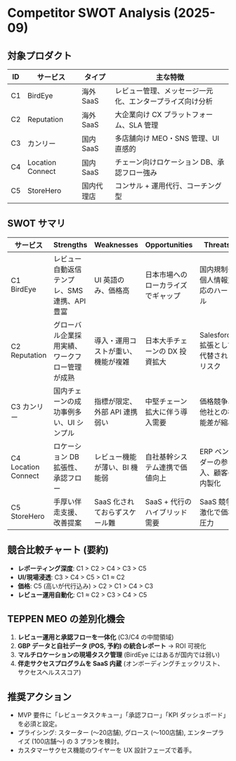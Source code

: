 # Competitor SWOT Analysis (2025-09)

## 対象プロダクト
| ID | サービス | タイプ | 主な特徴 |
| --- | --- | --- | --- |
| C1 | BirdEye | 海外 SaaS | レビュー管理、メッセージ一元化、エンタープライズ向け分析 |
| C2 | Reputation | 海外 SaaS | 大企業向け CX プラットフォーム、SLA 管理 | 
| C3 | カンリー | 国内 SaaS | 多店舗向け MEO・SNS 管理、UI 直感的 |
| C4 | Location Connect | 国内 SaaS | チェーン向けロケーション DB、承認フロー強み |
| C5 | StoreHero | 国内代理店 | コンサル + 運用代行、コーチング型 |

## SWOT サマリ
| サービス | Strengths | Weaknesses | Opportunities | Threats |
| --- | --- | --- | --- | --- |
| C1 BirdEye | レビュー自動返信テンプレ、SMS 連携、API 豊富 | UI 英語のみ、価格高 | 日本市場へのローカライズでギャップ | 国内規制や個人情報対応のハードル |
| C2 Reputation | グローバル企業採用実績、ワークフロー管理が成熟 | 導入・運用コストが重い、機能が複雑 | 日本大手チェーンの DX 投資拡大 | Salesforce 拡張として代替されるリスク |
| C3 カンリー | 国内チェーンの成功事例多い、UI シンプル | 指標が限定、外部 API 連携弱い | 中堅チェーン拡大に伴う導入需要 | 価格競争、他社との機能差が縮小 |
| C4 Location Connect | ロケーション DB 拡張性、承認フロー | レビュー機能が薄い、BI 機能弱 | 自社基幹システム連携で価値向上 | ERP ベンダーの参入、顧客の内製化 |
| C5 StoreHero | 手厚い伴走支援、改善提案 | SaaS 化されておらずスケール難 | SaaS + 代行のハイブリッド需要 | SaaS 競争激化で価格圧力 |

## 競合比較チャート (要約)
- **レポーティング深度**: C1 > C2 > C4 > C3 > C5
- **UI/現場浸透**: C3 > C4 > C5 > C1 ≈ C2
- **価格**: C5 (高いが代行込み) > C2 > C1 > C4 > C3
- **レビュー運用自動化**: C1 ≈ C2 > C3 > C4 > C5

## TEPPEN MEO の差別化機会
1. **レビュー運用と承認フローを一体化** (C3/C4 の中間領域)
2. **GBP データと自社データ (POS, 予約) の統合レポート** → ROI 可視化
3. **マルチロケーションの現場タスク管理** (BirdEye にはあるが国内では弱い)
4. **伴走サクセスプログラムを SaaS 内蔵** (オンボーディングチェックリスト、サクセスヘルススコア)

## 推奨アクション
- MVP 要件に「レビュータスクキュー」「承認フロー」「KPI ダッシュボード」を必須と設定。
- プライシング: スターター (〜20店舗), グロース (〜100店舗), エンタープライズ (100店舗〜) の 3 プランを検討。
- カスタマーサクセス機能のワイヤーを UX 設計フェーズで着手。

